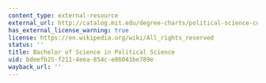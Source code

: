 ```yaml
---
content_type: external-resource
external_url: http://catalog.mit.edu/degree-charts/political-science-course-17/
has_external_license_warning: true
license: https://en.wikipedia.org/wiki/All_rights_reserved
status: ''
title: Bachelor of Science in Political Science
uid: bdeefb25-f211-4eea-854c-e86041be789e
wayback_url: ''
---
```

